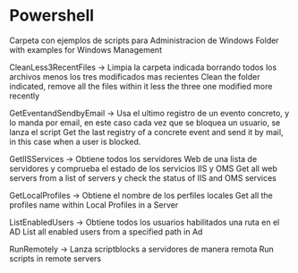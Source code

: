 # Powershell

Carpeta con ejemplos de scripts para Administracion de Windows
Folder with examples for Windows Management

CleanLess3RecentFiles ->    Limpia la carpeta indicada borrando todos los archivos menos los tres modificados mas recientes
                            Clean the folder indicated, remove all the files within it less the three one modified more recently

GetEventandSendbyEmail -> Usa el ultimo registro de un evento concreto, y lo manda por                               email, en este caso cada vez que se bloquea un usuario, se lanza                           el script
                          Get the last registry of a concrete event and send it by mail, in this case when a user is blocked.

GetIISServices -> Obtiene todos los servidores Web de una lista de servidores y comprueba                   el estado de los servicios IIS y OMS
                  Get all web servers from a list of servers y check the status of IIS and OMS services

GetLocalProfiles -> Obtiene el nombre de los perfiles locales
                    Get all the profiles name within Local Profiles in a Server

ListEnabledUsers -> Obtiene todos los usuarios habilitados una ruta en el AD
                    List all enabled users from a specified path in Ad

RunRemotely ->  Lanza scriptblocks a servidores de manera remota
                Run scripts in remote servers